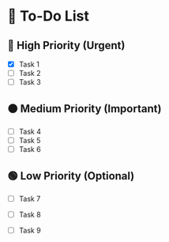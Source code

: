 # 📌 To-Do List

## 🔴 High Priority (Urgent)
- [x] Task 1
- [ ] Task 2
- [ ] Task 3

## 🟠 Medium Priority (Important)
- [ ] Task 4
- [ ] Task 5
- [ ] Task 6

## 🟢 Low Priority (Optional)
- [ ] Task 7
- [ ] Task 8
- [ ] Task 9

